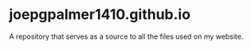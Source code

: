 # joepgpalmer1410.github.io
A repository that serves as a source to all the files used on my website.

